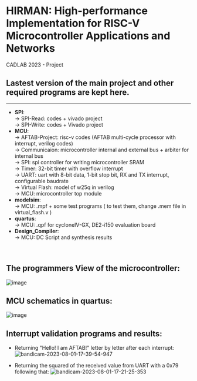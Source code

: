# HIRMAN: High-performance Implementation for RISC-V Microcontroller Applications and Networks
CADLAB 2023 - Project
## Lastest version of the main project and other required programs are kept here.
-----------------------------------------------------------------------------------------------------------

* **SPI**:<br /> 
      &#8594; SPI-Read: codes + vivado project<br />
      &#8594; SPI-Write: codes + Vivado project<br />
* **MCU**:<br />
      &#8594; AFTAB-Project: risc-v codes (AFTAB multi-cycle processor with interrupt, verilog codes)<br />
      &#8594; Communicaion: microcontroller internal and external bus + arbiter for internal bus<br />
      &#8594; SPI: spi controller for writing microcontroller SRAM<br />
      &#8594; Timer: 32-bit timer with overflow interrupt<br />
      &#8594; UART: uart with 8-bit data, 1-bit stop bit, RX and TX interrupt, configurable baudrate<br />
      &#8594; Virtual Flash: model of w25q in verilog<br />
      &#8594; MCU: microcontroller top module<br />
* **modelsim**:<br />
      &#8594; MCU: .mpf + some test programs ( to test them, change .mem file in virtual_flash.v )<br />
* **quartus**:<br />
      &#8594; MCU: .qpf for cycloneIV-GX, DE2-i150 evaluation board<br />
* **Design_Compiler**:<br />
      &#8594; MCU: DC Script and synthesis results<br /><br /><br />
## The programmers View of the microcontroller:<br />

![image](https://github.com/AmirmahdiJoudi/Microcontroller/assets/79690242/1718be13-6501-4600-bd76-e74bc090ce00)


## MCU schematics in quartus:

![image](https://github.com/AmirmahdiJoudi/Microcontroller/assets/79690242/92484cff-2d67-4771-9801-15c61cd9ab21)



## Interrupt validation programs and results:
* Returning "Hello! I am AFTAB!" letter by letter after each interrupt:
![bandicam-2023-08-01-17-39-54-947](https://github.com/AmirmahdiJoudi/Microcontroller/assets/79690242/6da54b5c-5e96-4422-8ab7-51de142332ff)


* Returning the squared of the received value from UART with a 0x79 following that:
![bandicam-2023-08-01-17-21-25-353](https://github.com/AmirmahdiJoudi/Microcontroller/assets/79690242/8ba276bd-c579-4dfc-baac-527e7ec4c46e)













  

